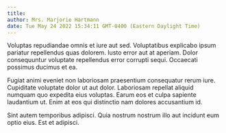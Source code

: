 ```yaml
---
title: 
author: Mrs. Marjorie Hartmann
date: Tue May 24 2022 15:34:11 GMT-0400 (Eastern Daylight Time)
---
```

Voluptas repudiandae omnis et iure aut sed. Voluptatibus explicabo ipsum pariatur repellendus quas dolorem. Iusto error aut at aperiam. Dolor consequuntur voluptate repellendus error corrupti sequi. Occaecati possimus ducimus et ea.

 Fugiat animi eveniet non laboriosam praesentium consequatur rerum iure. Cupiditate voluptate dolor ut aut dolor. Laboriosam repellat aliquid numquam quo expedita eius voluptas. Earum eos et culpa sapiente laudantium ut. Enim at eos qui distinctio nam dolores accusantium id.

 Sint autem temporibus adipisci. Quia nostrum nostrum illo aut incidunt eum optio eius. Est et adipisci.